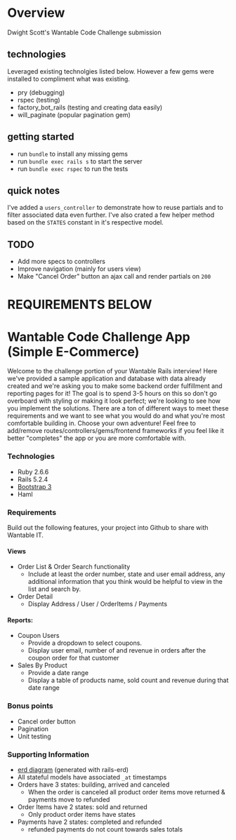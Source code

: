 # Overview

Dwight Scott's Wantable Code Challenge submission

## technologies

Leveraged existing technolgies listed below. However a few gems were
installed to compliment what was existing.

- pry (debugging)
- rspec (testing)
- factory_bot_rails (testing and creating data easily)
- will_paginate (popular pagination gem)

## getting started

- run `bundle` to install any missing gems
- run `bundle exec rails s` to start the server
- run `bundle exec rspec` to run the tests

## quick notes

I've added a `users_controller` to demonstrate how to reuse partials and
to filter associated data even further. I've also crated a few helper
method based on the `STATES` constant in it's respective model.

## TODO

- Add more specs to controllers
- Improve navigation (mainly for users view)
- Make "Cancel Order" button an ajax call and render partials on `200`


# REQUIREMENTS BELOW


# Wantable Code Challenge App (Simple E-Commerce)

Welcome to the challenge portion of your Wantable Rails interview! Here we've provided a sample application and database with data already created and we're asking you to make some backend order fulfillment and reporting pages for it! The goal is to spend 3-5 hours on this so don't go overboard with styling or making it look perfect; we're looking to see how you implement the solutions. There are a ton of different ways to meet these requirements and we want to see what you would do and what you're most comfortable building in. Choose your own adventure! Feel free to add/remove routes/controllers/gems/frontend frameworks if you feel like it better "completes" the app or you are more comfortable with.

### Technologies
- Ruby 2.6.6
- Rails 5.2.4
- [Bootstrap 3](https://getbootstrap.com/docs/3.4/)
- Haml

### Requirements
Build out the following features, your project into Github to share with Wantable IT.

#### Views
  - Order List & Order Search functionality
    - Include at least the order number, state and user email address, any additional information that you think would be helpful to view in the list and search by.
  - Order Detail
    - Display Address / User / OrderItems / Payments

#### Reports:
  - Coupon Users
    - Provide a dropdown to select coupons.
    - Display user email, number of and revenue in orders after the coupon order for that customer
  - Sales By Product
    - Provide a date range
    - Display a table of products name, sold count and revenue during that date range

### Bonus points
  - Cancel order button
  - Pagination
  - Unit testing

### Supporting Information
  - [erd diagram](https://github.com/wantable/rails_code_challenge/blob/master/erd.pdf) (generated with rails-erd)
  - All stateful models have associated `_at` timestamps
  - Orders have 3 states: building, arrived and canceled
    - When the order is canceled all product order items move returned & payments move to refunded
  - Order Items have 2 states: sold and returned
    - Only product order items have states
  - Payments have 2 states: completed and refunded
    - refunded payments do not count towards sales totals
